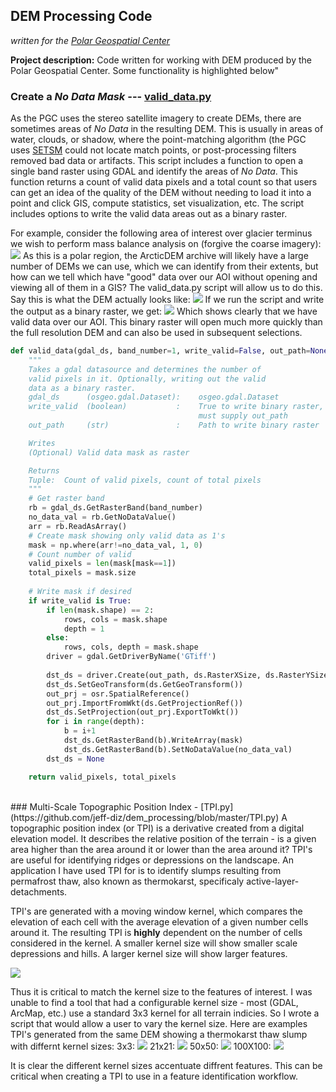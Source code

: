 ## DEM Processing Code <br>
*written for the [Polar Geospatial Center](https://www.pgc.umn.edu/)*

**Project description:** Code written for working with DEM produced by the Polar Geospatial Center. Some functionality is highlighted below"

### Create a *No Data Mask* --- [valid_data.py](https://github.com/jeff-diz/dem_processing/blob/master/lib/valid_data.py)
As the PGC uses the stereo satellite imagery to create DEMs, there are sometimes areas of *No Data* in the resulting DEM. This is usually in areas of water, clouds, or shadow, where the point-matching algorithm (the PGC uses [SETSM](https://github.com/setsmdeveloper/SETSM) could not locate match points, or post-processing filters removed bad data or artifacts. This script includes a function to open a single band raster using GDAL and identify the areas of *No Data*. This function returns a count of valid data pixels and a total count so that users can get an idea of the quality of the DEM without needing to load it into a point and click GIS, compute statistics, set visualization, etc. The script includes options to write the valid data areas out as a binary raster.

For example, consider the following area of interest over glacier terminus we wish to perform mass balance analysis on (forgive the coarse imagery):
<img src="images/dem_processing/glacier_terminus.png?raw=true"/>
As this is a polar region, the ArcticDEM archive will likely have a large number of DEMs we can use, which we can identify from their extents, but how can we tell which have "good" data over our AOI without opening and viewing all of them in a GIS?
The valid_data.py script will allow us to do this. Say this is what the DEM actually looks like:
<img src="images/dem_processing/dem_hs.png?raw=true"/>
If we run the script and write the output as a binary raster, we get:
<img src="images/dem_processing/valid_data.png?raw=true"/>
Which shows clearly that we have valid data over our AOI. This binary raster will open much more quickly than the full resolution DEM and can also be used in subsequent selections.

```python
def valid_data(gdal_ds, band_number=1, write_valid=False, out_path=None):
    """
    Takes a gdal datasource and determines the number of
    valid pixels in it. Optionally, writing out the valid
    data as a binary raster.
    gdal_ds      (osgeo.gdal.Dataset):    osgeo.gdal.Dataset
    write_valid  (boolean)           :    True to write binary raster, 
                                          must supply out_path
    out_path     (str)               :    Path to write binary raster

    Writes 
    (Optional) Valid data mask as raster

    Returns
    Tuple:  Count of valid pixels, count of total pixels
    """
    # Get raster band
    rb = gdal_ds.GetRasterBand(band_number)
    no_data_val = rb.GetNoDataValue()
    arr = rb.ReadAsArray()
    # Create mask showing only valid data as 1's
    mask = np.where(arr!=no_data_val, 1, 0)
    # Count number of valid
    valid_pixels = len(mask[mask==1])
    total_pixels = mask.size
    
    # Write mask if desired
    if write_valid is True:
        if len(mask.shape) == 2:
            rows, cols = mask.shape
            depth = 1
        else:
            rows, cols, depth = mask.shape
        driver = gdal.GetDriverByName('GTiff')
        
        dst_ds = driver.Create(out_path, ds.RasterXSize, ds.RasterYSize, 1, rb.DataType)
        dst_ds.SetGeoTransform(ds.GetGeoTransform())
        out_prj = osr.SpatialReference()
        out_prj.ImportFromWkt(ds.GetProjectionRef())
        dst_ds.SetProjection(out_prj.ExportToWkt())
        for i in range(depth):
            b = i+1
            dst_ds.GetRasterBand(b).WriteArray(mask)
            dst_ds.GetRasterBand(b).SetNoDataValue(no_data_val)
        dst_ds = None

    return valid_pixels, total_pixels
```
<br>
### Multi-Scale Topographic Position Index - [TPI.py](https://github.com/jeff-diz/dem_processing/blob/master/TPI.py)
A topographic position index (or TPI) is a derivative created from a digital elevation model. It describes the relative position of the terrain - is a given area higher than the area around it or lower than the area around it? TPI's are useful for identifying ridges or depressions on the landscape. An application I have used TPI for is to identify slumps resulting from permafrost thaw, also known as thermokarst, specificaly active-layer-detachments. 

TPI's are generated with a moving window kernel, which compares the elevation of each cell with the average elevation of a given number cells around it. The resulting TPI is **highly** dependent on the number of cells considered in the kernel. A smaller kernel size will show smaller scale depressions and hills. A larger kernel size will show larger features.

<img src="images/dem_processing/TPI_fig.PNG?raw=true"/>

Thus it is critical to match the kernel size to the features of interest. I was unable to find a tool that had a configurable kernel size - most (GDAL, ArcMap, etc.) use a standard 3x3 kernel for all terrain indicies. So I wrote a script that would allow a user to vary the kernel size. Here are examples TPI's generated from the same DEM showing a thermokarst thaw slump with differnt kernel sizes:
3x3:
<img src="images/dem_processing/TPI_9.png?raw=true"/>
21x21:
<img src="images/dem_processing/TPI_21.png?raw=true"/>
50x50:
<img src="images/dem_processing/TPI_50.png?raw=true"/>
100X100:
<img src="images/dem_processing/TPI_100.png?raw=true"/>

It is clear the different kernel sizes accentuate diffrent features. This can be critical when creating a TPI to use in a feature identification workflow.
